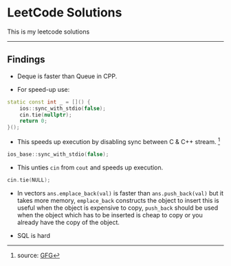 # LeetCode Solutions

This is my leetcode solutions

---

## Findings

- Deque is faster than Queue in CPP.

- For speed-up use:

```cpp
static const int _ = []() {
    ios::sync_with_stdio(false);
    cin.tie(nullptr);
    return 0;
}();

```

- This speeds up execution by disabling sync between C & C++ stream. [^1]

```cpp
ios_base::sync_with_stdio(false);
```

- This unties `cin` from `cout` and speeds up execution.

```cpp
cin.tie(NULL);
```

- In vectors `ans.emplace_back(val)` is faster than `ans.push_back(val)` but it takes more memory, `emplace_back` constructs the object to insert this is useful when the object is expensive to copy, `push_back` should be used when the object which has to be inserted is cheap to copy or you already have the copy of the object.

- SQL is hard

[^1]: source: [GFG](https://www.geeksforgeeks.org/fast-io-for-competitive-programming/)

